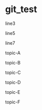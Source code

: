 # git_test

line3

line5

line7

topic-A

topic-B

topic-C

topic-D

topic-E

topic-F

<!-- 課題
・topic-Gブランチを作成して切り替え
・PEADME.mdにtopic-Gという行を追加
・コミットまで行ったら、Githubにプッシュ
・プルリクエストを作成
・プルリクエストのURLをSlackに投稿 -->